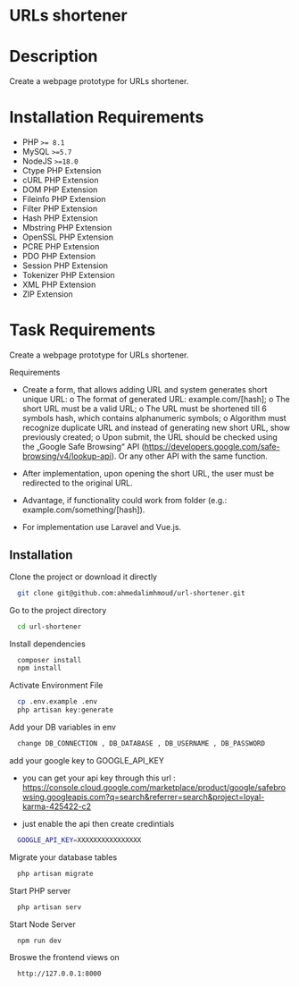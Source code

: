 # URLs shortener

# Description

Create a webpage prototype for URLs shortener.

# Installation Requirements

- PHP `>= 8.1`
- MySQL `>=5.7`
- NodeJS `>=18.0`
- Ctype PHP Extension
- cURL PHP Extension
- DOM PHP Extension
- Fileinfo PHP Extension
- Filter PHP Extension
- Hash PHP Extension
- Mbstring PHP Extension
- OpenSSL PHP Extension
- PCRE PHP Extension
- PDO PHP Extension
- Session PHP Extension
- Tokenizer PHP Extension
- XML PHP Extension
- ZIP Extension

# Task Requirements

Create a webpage prototype for URLs shortener.

Requirements
- Create a form, that allows adding URL and system generates short unique URL:
o The format of generated URL: example.com/[hash];
o The short URL must be a valid URL;
o The URL must be shortened till 6 symbols hash, which contains alphanumeric symbols;
o Algorithm must recognize duplicate URL and instead of generating new short URL, show previously
created;
o Upon submit, the URL should be checked using the „Google Safe Browsing“ API
(https://developers.google.com/safe-browsing/v4/lookup-api). Or any other API with the same
function.

- After implementation, upon opening the short URL, the user must be redirected to the original URL.
- Advantage, if functionality could work from folder (e.g.: example.com/something/[hash]).
- For implementation use Laravel and Vue.js.

## Installation

Clone the project or download it directly

```bash
  git clone git@github.com:ahmedalimhmoud/url-shortener.git
```

Go to the project directory

```bash
  cd url-shortener
```

Install dependencies

```bash
  composer install
  npm install
```

Activate Environment File

```bash
  cp .env.example .env
  php artisan key:generate
```

Add your DB variables in env

```bash
  change DB_CONNECTION , DB_DATABASE , DB_USERNAME , DB_PASSWORD 
```

add your google key to GOOGLE_API_KEY

- you can get your api key through this url : https://console.cloud.google.com/marketplace/product/google/safebrowsing.googleapis.com?q=search&referrer=search&project=loyal-karma-425422-c2

- just enable the api then create credintials

```bash
  GOOGLE_API_KEY=XXXXXXXXXXXXXXXX 
```

Migrate your database tables

```bash
  php artisan migrate 
```

Start PHP server

```bash
  php artisan serv
```

Start Node Server
 
```bash
  npm run dev
```

Broswe the frontend views on

```bash
  http://127.0.0.1:8000
```
